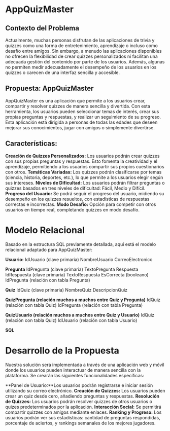 # AppQuizMaster

## Contexto del Problema
Actualmente, muchas personas disfrutan de las aplicaciones de trivia y quizzes como una forma de entretenimiento, aprendizaje o incluso como desafío entre amigos. Sin embargo,
a menudo las aplicaciones disponibles no ofrecen la flexibilidad de crear quizzes personalizados ni facilitan una adecuada gestión del contenido por parte de los usuarios. 
Además, algunas no permiten medir adecuadamente el desempeño de los usuarios en los quizzes o carecen de una interfaz sencilla y accesible.

## Propuesta: AppQuizMaster
AppQuizMaster es una aplicación que permite a los usuarios crear, compartir y resolver quizzes de manera sencilla y divertida.
Con esta herramienta, los usuarios pueden seleccionar temas de interés, crear sus propias preguntas y respuestas, y realizar un seguimiento de su progreso. 
Esta aplicación está dirigida a personas de todas las edades que deseen mejorar sus conocimientos, jugar con amigos o simplemente divertirse.

## Características:
**Creación de Quizzes Personalizados:** Los usuarios podrán crear quizzes con sus propias preguntas y respuestas. Esto fomenta la creatividad y el aprendizaje, permitiendo a los usuarios compartir sus propios cuestionarios con otros.
**Temáticas Variadas:** Los quizzes podrán clasificarse por temas (ciencia, historia, deportes, etc.), lo que permite a los usuarios elegir según sus intereses.
**Niveles de Dificultad:** Los usuarios podrán filtrar preguntas o quizzes basados en tres niveles de dificultad: Fácil, Medio y Difícil.
**Progreso del Usuario:** Se podrá seguir el progreso del usuario, midiendo su desempeño en los quizzes resueltos, con estadísticas de respuestas correctas e incorrectas.
**Modo Desafío:** Opción para competir con otros usuarios en tiempo real, completando quizzes en modo desafío.

# Modelo Relacional
Basado en la estructura SQL previamente detallada, aquí está el modelo relacional adaptado para AppQuizMaster:

**Usuario:**
IdUsuario (clave primaria)
NombreUsuario
CorreoElectronico

**Pregunta**
IdPregunta (clave primaria)
TextoPregunta
Respuesta
IdRespuesta (clave primaria)
TextoRespuesta
EsCorrecta (booleano)
IdPregunta (relación con tabla Pregunta)

**Quiz**
IdQuiz (clave primaria)
NombreQuiz
DescripcionQuiz

**QuizPregunta (relación muchos a muchos entre Quiz y Pregunta)**
IdQuiz (relación con tabla Quiz)
IdPregunta (relación con tabla Pregunta)

**QuizUsuario (relación muchos a muchos entre Quiz y Usuario)**
IdQuiz (relación con tabla Quiz)
IdUsuario (relación con tabla Usuario)

**SQL**


# Desarrollo de la Propuesta
Nuestra solución será implementada a través de una aplicación web y móvil donde los usuarios pueden interactuar de manera sencilla con la plataforma. Se crearán las siguientes funcionalidades específicas:

**Panel de Usuario:**Los usuarios podrán registrarse e iniciar sesión utilizando su correo electrónico.
**Creación de Quizzes:** Los usuarios pueden crear un quiz desde cero, añadiendo preguntas y respuestas.
**Resolución de Quizzes:** Los usuarios podrán resolver quizzes de otros usuarios o quizes predeterminados por la aplicación.
**Interacción Social:** Se permitirá compartir quizzes con amigos mediante enlaces.
**Ranking y Progreso:** Los usuarios podrán ver sus estadísticas: cantidad de preguntas respondidas, porcentaje de aciertos, y rankings semanales de los mejores jugadores.

